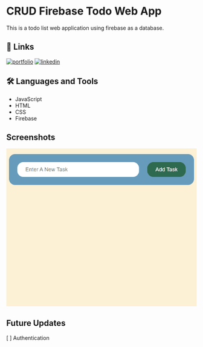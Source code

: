 # CRUD Firebase Todo Web App

This is a todo list web application using firebase as a database.

## 🔗 Links

[![portfolio](https://img.shields.io/badge/my_portfolio-000?style=for-the-badge&logo=ko-fi&logoColor=white)](https://mohabdullah.com/)
[![linkedin](https://img.shields.io/badge/linkedin-0A66C2?style=for-the-badge&logo=linkedin&logoColor=white)](https://www.linkedin.com/in/mohammad-abdullah-740928224/)

## 🛠 Languages and Tools

- JavaScript
- HTML
- CSS
- Firebase

## Screenshots

![App Screenshot](demo.gif)

## Future Updates

[ ] Authentication
